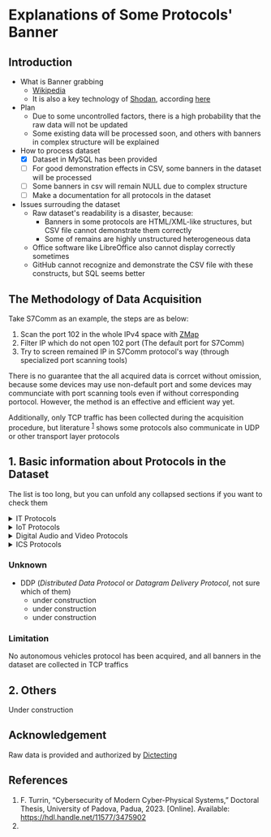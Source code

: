 # Explanations of Some Protocols' Banner

## Introduction

- What is Banner grabbing
  - [Wikipedia](https://en.wikipedia.org/wiki/Banner_grabbing)
  - It is also a key technology of [Shodan](https://www.shodan.io/), according [here](https://help.shodan.io/the-basics/what-is-shodan)
- Plan
  - Due to some uncontrolled factors, there is a high probability that the raw data will not be updated
  - Some existing data will be processed soon, and others with banners in complex structure will be explained 
- How to process dataset
  - [x] Dataset in MySQL has been provided
  - [ ] For good demonstration effects in CSV, some banners in the dataset will be processed
  - [ ] Some banners in csv will remain NULL due to complex structure
  - [ ] Make a documentation for all protocols in the dataset
- Issues surrouding the dataset
  - Raw dataset's readability is a disaster, because:
    - Banners in some protocols are HTML/XML-like structures, but CSV file cannot demonstrate them correctly
    - Some of remains are highly unstructured heterogeneous data
  - Office software like LibreOffice also cannot display correctly sometimes
  - GitHub cannot recognize and demonstrate the CSV file with these constructs, but SQL seems better

## The Methodology of Data Acquisition

Take S7Comm as an example, the steps are as below:

1. Scan the port 102 in the whole IPv4 space with [ZMap](https://zmap.io/)
2. Filter IP which do not open 102 port (The default port for S7Comm)
3. Try to screen remained IP in S7Comm protocol's way (through specialized port scanning tools)

There is no guarantee that the all acquired data is corrcet without omission, because some devices may use non-default port and some devices may communciate with port scanning tools even if without corresponding portocol. However, the method is an effective and efficient way yet.

Additionally, only TCP traffic has been collected during the acquisition procedure, but literature <sup>[1]</sup> shows some protocols also communicate in UDP or other transport layer protocols

## 1. Basic information about Protocols in the Dataset

The list is too long, but you can unfold any collapsed sections if you want to check them

<details>
<summary>IT Protocols</summary>

### IT Protocols

- Simple Network Management Protocol (SNMP)

  A standard IT procotol, and it is also integrated in many interconnected devices
  
  *It is a Management Protocol for Simple Networks not a Simple Protocol for Management of Networks* -- Luis Ontanon, a developer of Wireshark

  The banner structure of SNMP is totally free and non-standard. The structure of banner varies depending on the manufacturer, equipment type, service type, purpose, etc.
  
  - [Wikipedia](https://en.wikipedia.org/wiki/Simple_Network_Management_Protocol)
  - [SNMP - Wireshark](https://wiki.wireshark.org/SNMP)
  - Main RFC(s): SNMPv1: RFC [1157](https://datatracker.ietf.org/doc/html/rfc1157) | SNMPv2c: RFC [1901](https://datatracker.ietf.org/doc/html/rfc1901) to RFC [1908](https://datatracker.ietf.org/doc/html/rfc1908) | SNMPv3: RFC [3411](https://datatracker.ietf.org/doc/html/rfc3411) to RFC [3418](https://datatracker.ietf.org/doc/html/rfc3418)

</details>


<details>
<summary>IoT Protocols</summary>

### IoT Protocols

- Advanced Message Queuing Protocol (AMQP)

  Originally, it is the standard protocol for interoperability between all messaging middleware

  - [Official Website](https://www.amqp.org/)
  - [Wikipedia](https://en.wikipedia.org/wiki/Advanced_Message_Queuing_Protocol)
  - [AMQP - Wireshark](https://wiki.wireshark.org/amqp)

- MQ Telemetry Transport (MQTT)

  It is a lightweight and efficient protocol for messaging between device to cloud and cloud to device in the IoTs

  - [Official Website](https://mqtt.org/)
  - [Wikipedia](https://en.wikipedia.org/wiki/MQTT)
  - [Official IoT Use Cases](https://mqtt.org/use-cases/)

- Simple Object Access Protocol (SOAP)

  It is a lightweight protocol intended for exchanging structured information in a decentralized, distributed environment, using XML technologies, an extensible messaging framework containing a message construct that can be exchanged over a variety of underlying protocols

  The banners of SOAP contain HTTP header-like content, some also follow with a HTML-like structure

  - [Official Documentations in W3C](https://www.w3.org/TR/soap/)
  - [Wikipedia](https://en.wikipedia.org/wiki/SOAP)

- Extensible Messaging and Presence Protocol (XMPP)

  It is an open and independent standard for messaging and presence that powers emerging technologies like IoT, WebRTC, and social media

  The banners of XMPP is XML-like structure

  - [Official Website](https://xmpp.org/)
  - [Wikipedia](https://en.wikipedia.org/wiki/XMPP)
  - [Official Webpage - Tech pages/IoT systems](https://wiki.xmpp.org/web/Tech_pages/IoT_systems)

</details>


<details>
<summary>Digital Audio and Video Protocols</summary>

### Digital Audio and Video Protocols

#### Open Standard Protocols

- Open Network Video Interface Forum (ONVIF)

  It is an open industry forum that provides and promotes standardized interfaces for effective interoperability of IP-based physical security products

  The banner of ONVIF is XML-like structure
  
  - [Official Website](https://www.onvif.org/)
  - [Wikipedia](https://en.wikipedia.org/wiki/ONVIF)

#### Proprietary IP Cam Protocols

- Dahua Dvr

  No open documentations, but some valuable repositories here:
  - [dahua_dvr_auth_bypass](https://github.com/depthsecurity/dahua_dvr_auth_bypass)
  - [DVR Decode](https://github.com/tsvetomir/dvrdecode)
  - [DahuaSharp](https://github.com/SilverCard/DahuaSharp)
- hikvision

  No open documentations, but some valuable repositories here:
  - [Hikvision comprehensive security platform post-penetration exploitation tool (Chinese Document Only!)](https://github.com/wafinfo/Hikvision)
  - [Hikivision-backdoor-scanner-snapshot-saver](https://github.com/haka110/Hikivision-backdoor-scanner-and-snapshot-saver)
  - [HIkvision_Info_Leak (Chinese Document Only)](https://github.com/adeljck/HIkvision_Info_Leak)

</details>


<details>
<summary>ICS Protocols</summary>

### ICS Protocols

- Automatic Tank Gauge (ATG) or ATGs Devices
  - under construction
  - under construction
  - under construction
- BACnet
  - under construction
  - under construction
  - under construction
- CoDeSyS
  - under construction
  - under construction
  - under construction
- CSPV4
  - under construction
  - under construction
  - under construction
- DNP3
  - under construction
  - under construction
  - under construction
- EtherNet/IP
  - under construction
  - under construction
  - under construction
- GE SRTP
  - under construction
  - under construction
  - under construction
- IEC 60870-5-104 (IEC 104)
  - under construction
  - under construction
  - under construction
- ilon Smartserver
  - under construction
  - under construction
  - under construction
- MELSEC-Q
  - under construction
  - under construction
  - under construction
- Modbus
  - under construction
  - under construction
  - under construction
- OMRON FINS
  - under construction
  - under construction
  - under construction
- opc-ua
  - under construction
  - under construction
  - under construction
- PCWorx
  - under construction
  - under construction
  - under construction
- ProConOs
  - under construction
  - under construction
  - under construction
- Siemens S7 or S7comm
  - under construction
  - under construction
  - under construction
- ssl/niagara fox
  - under construction
  - under construction
  - under construction
- Tridium Niagara Fox
  - under construction
  - under construction
  - under construction

</details>


### Unknown

- DDP (*Distributed Data Protocol* or *Datagram Delivery Protocol*, not sure which of them)
  - under construction
  - under construction
  - under construction

### Limitation

No autonomous vehicles protocol has been acquired, and all banners in the dataset are collected in TCP traffics


## 2. Others

Under construction


## Acknowledgement

Raw data is provided and authorized by [Dictecting](https://www.ditecting.com)


## References
1. F. Turrin, “Cybersecurity of Modern Cyber-Physical Systems,” Doctoral Thesis, University of Padova, Padua, 2023. [Online]. Available: https://hdl.handle.net/11577/3475902
2. 

[1]: https://www.research.unipd.it/handle/11577/3475902 "F. Turrin, “Cybersecurity of Modern Cyber-Physical Systems,” Doctoral Thesis, University of Padova, Padua, 2023. [Online]. Available: https://hdl.handle.net/11577/3475902"

